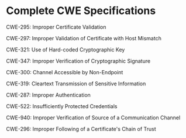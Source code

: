 

# Complete CWE Specifications

CWE-295: Improper Certificate Validation

CWE-297: Improper Validation of Certificate with Host Mismatch

CWE-321: Use of Hard-coded Cryptographic Key

CWE-347: Improper Verification of Cryptographic Signature

CWE-300: Channel Accessible by Non-Endpoint

CWE-319: Cleartext Transmission of Sensitive Information

CWE-287: Improper Authentication

CWE-522: Insufficiently Protected Credentials

CWE-940: Improper Verification of Source of a Communication Channel

CWE-296: Improper Following of a Certificate's Chain of Trust
